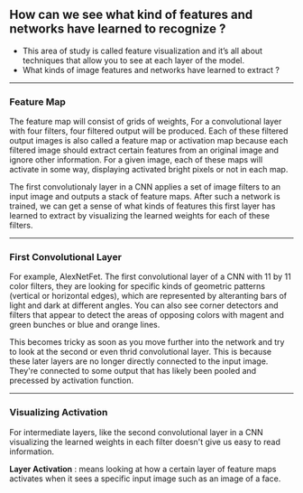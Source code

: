 ## How can we see what kind of features and networks have learned to recognize ?

- This area of study is called feature visualization and it’s all about techniques that allow you to see at each layer of the model. 
- What kinds of image features and networks have learned to extract ?

---

### **Feature Map**

The feature map will consist of grids of weights, For a convolutional layer with four filters, four filtered output will be produced. Each of these filtered output images is also called a feature map or activation map because each filtered image should extract certain features from an original image and ignore other information. For a given image, each of these maps will activate in some way, displaying activated bright pixels or not in each map. 

The first convolutionaly layer in a CNN applies a set of image filters to an input image and outputs a stack of feature maps. After such a network is trained, we can get a sense of what kinds of features this first layer has learned to extract by visualizing the learned weights for each of these filters. 

---

### First Convolutional Layer

For example, AlexNetFet. The first convolutional layer of a CNN with 11 by 11 color filters, they are looking for specific kinds of geometric patterns (vertical or horizontal edges), which are represented by alteranting bars of light and dark at different angles. You can also see corner detectors and filters that appear to detect the areas of opposing colors with magent and green bunches or blue and orange lines. 

This becomes tricky as soon as you move further into the network and try to look at the second or even thrid convolutional layer. This is because these later layers are no longer directly connected to the input image. They're connected to some output that has likely been pooled and precessed by activation function. 

---

### Visualizing Activation

For intermediate layers, like the second convolutional layer in a CNN visualizing the learned weights in each filter doesn't give us easy to read information. 

**Layer Activation** : means looking at how a certain layer of feature maps activates when it sees a specific input image such as an image of a face. 